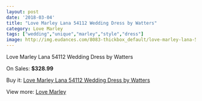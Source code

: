 ```yaml
---
layout: post
date: '2018-03-04'
title: "Love Marley Lana 54112 Wedding Dress by Watters"
category: Love Marley
tags: ["wedding","unique","marley","style","dress"]
image: http://img.eudances.com/8083-thickbox_default/love-marley-lana-54112-wedding-dress-by-watters.jpg
---
```

Love Marley Lana 54112 Wedding Dress by Watters

On Sales: **$328.99**
<a href="https://www.eudances.com/en/love-marley/2813-love-marley-lana-54112-wedding-dress-by-watters.html"><amp-img layout="responsive" width="600" height="600" src="//img.eudances.com/8083-thickbox_default/love-marley-lana-54112-wedding-dress-by-watters.jpg" alt="Love Marley Lana 54112 Wedding Dress by Watters 0" /></a>
<a href="https://www.eudances.com/en/love-marley/2813-love-marley-lana-54112-wedding-dress-by-watters.html"><amp-img layout="responsive" width="600" height="600" src="//img.eudances.com/8090-thickbox_default/love-marley-lana-54112-wedding-dress-by-watters.jpg" alt="Love Marley Lana 54112 Wedding Dress by Watters 1" /></a>
<a href="https://www.eudances.com/en/love-marley/2813-love-marley-lana-54112-wedding-dress-by-watters.html"><amp-img layout="responsive" width="600" height="600" src="//img.eudances.com/8089-thickbox_default/love-marley-lana-54112-wedding-dress-by-watters.jpg" alt="Love Marley Lana 54112 Wedding Dress by Watters 2" /></a>
<a href="https://www.eudances.com/en/love-marley/2813-love-marley-lana-54112-wedding-dress-by-watters.html"><amp-img layout="responsive" width="600" height="600" src="//img.eudances.com/8088-thickbox_default/love-marley-lana-54112-wedding-dress-by-watters.jpg" alt="Love Marley Lana 54112 Wedding Dress by Watters 3" /></a>
<a href="https://www.eudances.com/en/love-marley/2813-love-marley-lana-54112-wedding-dress-by-watters.html"><amp-img layout="responsive" width="600" height="600" src="//img.eudances.com/8087-thickbox_default/love-marley-lana-54112-wedding-dress-by-watters.jpg" alt="Love Marley Lana 54112 Wedding Dress by Watters 4" /></a>
<a href="https://www.eudances.com/en/love-marley/2813-love-marley-lana-54112-wedding-dress-by-watters.html"><amp-img layout="responsive" width="600" height="600" src="//img.eudances.com/8086-thickbox_default/love-marley-lana-54112-wedding-dress-by-watters.jpg" alt="Love Marley Lana 54112 Wedding Dress by Watters 5" /></a>
<a href="https://www.eudances.com/en/love-marley/2813-love-marley-lana-54112-wedding-dress-by-watters.html"><amp-img layout="responsive" width="600" height="600" src="//img.eudances.com/8085-thickbox_default/love-marley-lana-54112-wedding-dress-by-watters.jpg" alt="Love Marley Lana 54112 Wedding Dress by Watters 6" /></a>
<a href="https://www.eudances.com/en/love-marley/2813-love-marley-lana-54112-wedding-dress-by-watters.html"><amp-img layout="responsive" width="600" height="600" src="//img.eudances.com/8084-thickbox_default/love-marley-lana-54112-wedding-dress-by-watters.jpg" alt="Love Marley Lana 54112 Wedding Dress by Watters 7" /></a>

Buy it: [Love Marley Lana 54112 Wedding Dress by Watters](https://www.eudances.com/en/love-marley/2813-love-marley-lana-54112-wedding-dress-by-watters.html "Love Marley Lana 54112 Wedding Dress by Watters")

View more: [Love Marley](https://www.eudances.com/en/44-love-marley "Love Marley")